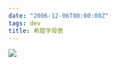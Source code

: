 ```yaml
---
date: "2006-12-06T00:00:00Z"
tags: dev
title: 希腊字母表
---
```


![](https://blog.du1ab.org/2006/R200901033.1878.4.png)
